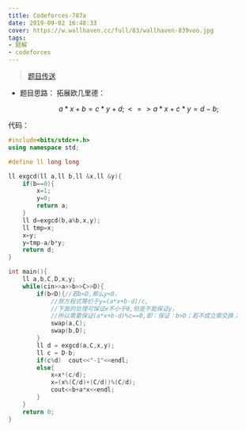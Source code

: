 ```yaml
---
title: Codeforces-787a
date: 2019-09-02 16:48:33
cover: https://w.wallhaven.cc/full/83/wallhaven-839voo.jpg
tags:
- 题解
- codeforces
---
```


> [题目传送](https://vjudge.net/problem/709847/origin)
* 题目思路：
  拓展欧几里德：

  $$
  a*x+b=c*y+d; <=> a*x+c*y=d-b;
  $$




代码：
```c++
#include<bits/stdc++.h>
using namespace std;

#define ll long long

ll exgcd(ll a,ll b,ll &x,ll &y){
    if(b==0){
        x=1;
        y=0;
        return a;
    }
    ll d=exgcd(b,a%b,x,y);
    ll tmp=x;
    x=y;
    y=tmp-a/b*y;
    return d;
}

int main(){
    ll a,b,C,D,x,y;
    while(cin>>a>>b>>C>>D){
        if(b<D){//若b<D,那么y<0，
            //原方程式等价于y=(a*x+b-d)/c,
            //下面的处理可保证x不小于0,但是不能保证y，
            //所以需要保证(a*x+b-d)%c==0,即：保证：b>D；若不成立需交换；
            swap(a,C);
            swap(b,D);
        }
        ll d = exgcd(a,C,x,y);
        ll c = D-b;
        if(c%d)  cout<<"-1"<<endl;
        else{
            x=x*(c/d);
            x=(x%(C/d)+(C/d))%(C/d);
            cout<<b+a*x<<endl;
        }
    }
    return 0;
}
```
